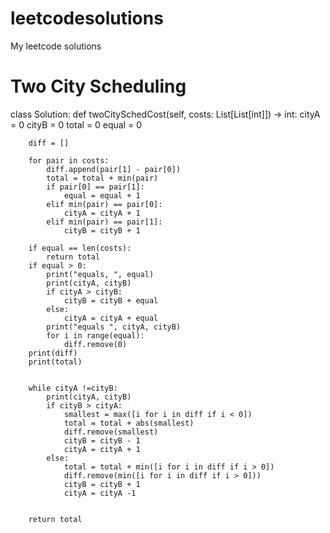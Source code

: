 # leetcodesolutions
My leetcode solutions 

# Two City Scheduling

class Solution:
    def twoCitySchedCost(self, costs: List[List[int]]) -> int:
        cityA = 0
        cityB = 0
        total = 0
        equal = 0
        
        diff = []
        
        for pair in costs:
            diff.append(pair[1] - pair[0])
            total = total + min(pair)
            if pair[0] == pair[1]:
                equal = equal + 1
            elif min(pair) == pair[0]:
                cityA = cityA + 1
            elif min(pair) == pair[1]:
                cityB = cityB + 1

        if equal == len(costs):
            return total
        if equal > 0:
            print("equals, ", equal)
            print(cityA, cityB)
            if cityA > cityB:
                cityB = cityB + equal
            else: 
                cityA = cityA + equal
            print("equals ", cityA, cityB)
            for i in range(equal):
                diff.remove(0)
        print(diff)
        print(total)

       
        while cityA !=cityB:
            print(cityA, cityB)
            if cityB > cityA:
                smallest = max([i for i in diff if i < 0])
                total = total + abs(smallest)
                diff.remove(smallest)
                cityB = cityB - 1
                cityA = cityA + 1
            else:
                total = total + min([i for i in diff if i > 0])
                diff.remove(min([i for i in diff if i > 0]))
                cityB = cityB + 1
                cityA = cityA -1
                
            
        return total 
